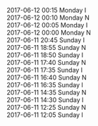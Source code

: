 2017-06-12 00:15 Monday  I  
2017-06-12 00:10 Monday  N  
2017-06-12 00:05 Monday  I  
2017-06-12 00:00 Monday  N  
2017-06-11 20:45 Sunday  I  
2017-06-11 18:55 Sunday  N  
2017-06-11 18:50 Sunday  I  
2017-06-11 17:40 Sunday  N  
2017-06-11 17:35 Sunday  I  
2017-06-11 16:40 Sunday  N  
2017-06-11 16:35 Sunday  I  
2017-06-11 14:35 Sunday  N  
2017-06-11 14:30 Sunday  I  
2017-06-11 12:25 Sunday  N  
2017-06-11 12:05 Sunday  I  
